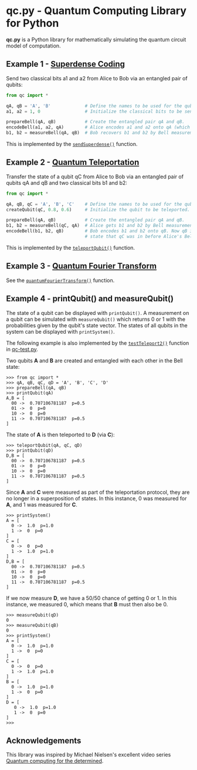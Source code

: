 # qc.py - Quantum Computing Library for Python

**qc.py** is a Python library for mathematically simulating the quantum circuit model of computation.

## Example 1 - [Superdense Coding](https://en.wikipedia.org/wiki/Superdense_coding)

Send two classical bits a1 and a2 from Alice to Bob via an entangled pair of qubits:

```python
from qc import *

qA, qB = 'A', 'B'             # Define the names to be used for the qubits.
a1, a2 = 1, 0                 # Initialize the classical bits to be sent.

prepareBell(qA, qB)           # Create the entangled pair qA and qB.
encodeBell(a1, a2, qA)        # Alice encodes a1 and a2 onto qA (which also affects qB).
b1, b2 = measureBell(qA, qB)  # Bob recovers b1 and b2 by Bell measurement of qA and qB.
```

This is implemented by the [`sendSuperdense()`](https://github.com/nightjuggler/qc/blob/92667c71095a66dbd80e3bbb51dd2cef9171b55b/qc.py#L440-L443) function.

## Example 2 - [Quantum Teleportation](https://en.wikipedia.org/wiki/Quantum_teleportation)

Transfer the state of a qubit qC from Alice to Bob via an entangled pair of qubits qA and qB and two classical bits b1 and b2:

```python
from qc import *

qA, qB, qC = 'A', 'B', 'C'    # Define the names to be used for the qubits.
createQubit(qC, 0.8, 0.6)     # Initialize the qubit to be teleported.

prepareBell(qA, qB)           # Create the entangled pair qA and qB.
b1, b2 = measureBell(qC, qA)  # Alice gets b1 and b2 by Bell measurement of qC and qA.
encodeBell(b1, b2, qB)        # Bob encodes b1 and b2 onto qB. Now qB is in the same
                              # state that qC was in before Alice's Bell measurement.
```

This is implemented by the [`teleportQubit()`](https://github.com/nightjuggler/qc/blob/92667c71095a66dbd80e3bbb51dd2cef9171b55b/qc.py#L445-L448) function.

## Example 3 - [Quantum Fourier Transform](https://en.wikipedia.org/wiki/Quantum_Fourier_transform)

See the [`quantumFourierTransform()`](https://github.com/nightjuggler/qc/blob/92667c71095a66dbd80e3bbb51dd2cef9171b55b/qc.py#L450-L466) function.

## Example 4 - printQubit() and measureQubit()

The state of a qubit can be displayed with `printQubit()`.
A measurement on a qubit can be simulated with `measureQubit()` which returns 0 or 1 with the probabilities given by the qubit's state vector.
The states of all qubits in the system can be displayed with `printSystem()`.

The following example is also implemented by the [`testTeleport2()`](https://github.com/nightjuggler/qc/blob/8ae2972b53d70aea9b49be52aa2e464e9984ac14/qc-test.py#L31-L47) function in [qc-test.py](qc-test.py).

Two qubits **A** and **B** are created and entangled with each other in the Bell state:

```
>>> from qc import *
>>> qA, qB, qC, qD = 'A', 'B', 'C', 'D'
>>> prepareBell(qA, qB)
>>> printQubit(qA)
A,B = [
  00 ->  0.707106781187  p=0.5
  01 ->  0  p=0
  10 ->  0  p=0
  11 ->  0.707106781187  p=0.5
]
```

The state of **A** is then teleported to **D** (via **C**):

```
>>> teleportQubit(qA, qC, qD)
>>> printQubit(qD)
D,B = [
  00 ->  0.707106781187  p=0.5
  01 ->  0  p=0
  10 ->  0  p=0
  11 ->  0.707106781187  p=0.5
]
```

Since **A** and **C** were measured as part of the teleportation protocol, they are no longer in a superposition of states. In this instance, 0 was measured for **A**, and 1 was measured for **C**.

```
>>> printSystem()
A = [
  0 ->  1.0  p=1.0
  1 ->  0  p=0
]
C = [
  0 ->  0  p=0
  1 ->  1.0  p=1.0
]
D,B = [
  00 ->  0.707106781187  p=0.5
  01 ->  0  p=0
  10 ->  0  p=0
  11 ->  0.707106781187  p=0.5
]
```

If we now measure **D**, we have a 50/50 chance of getting 0 or 1. In this instance, we measured 0, which means that **B** must then also be 0.

```
>>> measureQubit(qD)
0
>>> measureQubit(qB)
0
>>> printSystem()
A = [
  0 ->  1.0  p=1.0
  1 ->  0  p=0
]
C = [
  0 ->  0  p=0
  1 ->  1.0  p=1.0
]
B = [
  0 ->  1.0  p=1.0
  1 ->  0  p=0
]
D = [
   0 ->  1.0  p=1.0
   1 ->  0  p=0
]
>>>
```

## Acknowledgements

This library was inspired by Michael Nielsen's excellent video series [Quantum computing for the determined](http://michaelnielsen.org/blog/quantum-computing-for-the-determined/).


